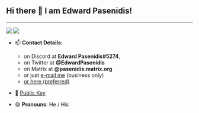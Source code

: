 ## Hi there 👋 I am Edward Pasenidis!
<hr>

<a href="https://github.com/pasenidis?tab=repositories">
  <img align="left" src="https://readme.edpasenidis.tech/api?username=pasenidis&show_icons=true&theme=merko"/>
</a>
<a href="https://github.com/pasenidis?tab=repositories">
  <img align="left" src="https://readme.edpasenidis.tech/api/top-langs/?username=pasenidis&theme=merko" />
</a>


<br>

- 📫 **Contact Details:**
  * on Discord at **Edward Pasenidis#5274**,
  * on Twitter at **@EdwardPasenidis**
  * on Matrix at **@pasenidis:matrix.org**
  * or just [e-mail me](mailto:me@edpasenidis.tech) (business only)
  * [or here (preferred)](mailto:edikpasenidis@gmail.com)
  
 - 🔑 [Public Key](https://github.com/pasenidis.keys)
  
- 😄 **Pronouns**: He / His
